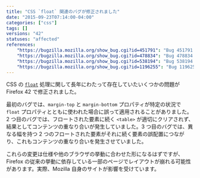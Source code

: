 ```yaml
---
title: "CSS `float` 関連のバグが修正されました"
date: "2015-09-23T07:14:00-04:00"
categories: ["css"]
tags: []
versions: "42"
statuses: "affected"
references:
    "https://bugzilla.mozilla.org/show_bug.cgi?id=451791": "Bug 451791 - CSS margin-top collapses across cleared element inside previous sibling and out top of previous sibling (works in Safari, but Firefox has a bug)"
    "https://bugzilla.mozilla.org/show_bug.cgi?id=478834": "Bug 478834 - table (or other BFC) following float doesn't clear it even if it can't fit next to it, when lined up at their tops"
    "https://bugzilla.mozilla.org/show_bug.cgi?id=538194": "Bug 538194 - non-floated block formatting context only checks top edge for overlap with floats rather than entire height"
    "https://bugzilla.mozilla.org/show_bug.cgi?id=1196255": "Bug 1196255 - tabzilla invisible on mobile view of /privacy/tips/"
---
```

CSS の [`float`](https://developer.mozilla.org/ja/docs/Web/CSS/float) 処理に関して長年にわたって存在していたいくつかの問題が Firefox 42 で修正されました。

最初のバグでは、`margin-top` と `margin-bottom` プロパティが特定の状況で `float` プロパティとともに使われた場合に誤って適用されることがありました。2 つ目のバグでは、フロートされた要素に続く `<table>` が適切にクリアされず、結果としてコンテンツの重なり合いが発生していました。3 つ目のバグでは、異なる幅を持つ 2 つのフロートされた要素がそれに続く要素の誤配置につながり、これもコンテンツの重なり合いを発生させていました。

これらの変更は仕様や他のブラウザの挙動に合わせた形になるはずですが、Firefox の従来の挙動に依存している一部のページでレイアウトが崩れる可能性があります。実際、Mozilla 自身のサイトが影響を受けています。
